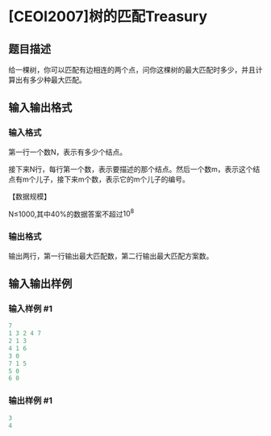 # [CEOI2007]树的匹配Treasury

## 题目描述

给一棵树，你可以匹配有边相连的两个点，问你这棵树的最大匹配时多少，并且计算出有多少种最大匹配。

## 输入输出格式

### 输入格式

第一行一个数N，表示有多少个结点。

接下来N行，每行第一个数，表示要描述的那个结点。然后一个数m，表示这个结点有m个儿子，接下来m个数，表示它的m个儿子的编号。

【数据规模】

N≤1000,其中40%的数据答案不超过$10^8$

### 输出格式

输出两行，第一行输出最大匹配数，第二行输出最大匹配方案数。

## 输入输出样例

### 输入样例 #1

```cpp
7
1 3 2 4 7
2 1 3
4 1 6
3 0
7 1 5
5 0
6 0
```


### 输出样例 #1

```cpp
3
4
```


